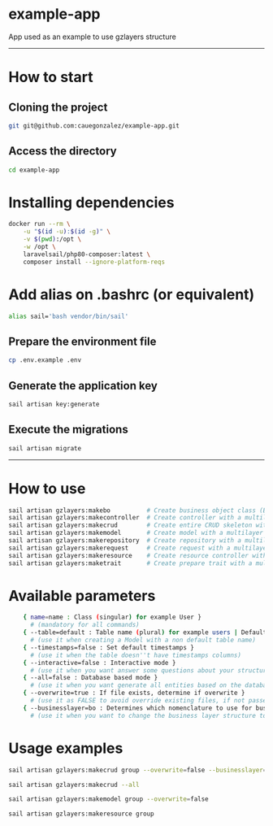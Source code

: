 # example-app
App used as an example to use gzlayers structure

---

# How to start
## Cloning the project
```bash
git git@github.com:cauegonzalez/example-app.git
```

## Access the directory
```bash
cd example-app
```

# Installing dependencies
```bash
docker run --rm \
    -u "$(id -u):$(id -g)" \
    -v $(pwd):/opt \
    -w /opt \
    laravelsail/php80-composer:latest \
    composer install --ignore-platform-reqs
```

# Add alias on .bashrc (or equivalent)
```bash
alias sail='bash vendor/bin/sail'
```

## Prepare the environment file
```bash
cp .env.example .env
```

## Generate the application key
```bash
sail artisan key:generate
```

## Execute the migrations
```bash
sail artisan migrate
```

---

# How to use
```bash
sail artisan gzlayers:makebo          # Create business object class (BO) with a multilayer structure
sail artisan gzlayers:makecontroller  # Create controller with a multilayer structure
sail artisan gzlayers:makecrud        # Create entire CRUD skeleton with a multilayer structure
sail artisan gzlayers:makemodel       # Create model with a multilayer structure
sail artisan gzlayers:makerepository  # Create repository with a multilayer structure
sail artisan gzlayers:makerequest     # Create request with a multilayer structure
sail artisan gzlayers:makeresource    # Create resource controller with a multilayer structure
sail artisan gzlayers:maketrait       # Create prepare trait with a multilayer structure
```

# Available parameters
```bash
    { name=name : Class (singular) for example User } 
      # (mandatory for all commands)
    { --table=default : Table name (plural) for example users | Default is generated-plural } 
      # (use it when creating a Model with a non default table name)
    { --timestamps=false : Set default timestamps } 
      # (use it when the table doesn''t have timestamps columns)
    { --interactive=false : Interactive mode } 
      # (use it when you want answer some questions about your structure without send other parameters)
    { --all=false : Database based mode } 
      # (use it when you want generate all entities based on the database tables)
    { --overwrite=true : If file exists, determine if overwrite } 
      # (use it as FALSE to avoid override existing files, if not passed, the standard behavior is overwrite the previous files)
    { --businesslayer=bo : Determines which nomenclature to use for business layer | Default is BO and the other accepted is Service } 
      # (use it when you want to change the business layer structure to use Service instead of BO)
```

# Usage examples
```bash
sail artisan gzlayers:makecrud group --overwrite=false --businesslayer=service

sail artisan gzlayers:makecrud --all

sail artisan gzlayers:makemodel group --overwrite=false

sail artisan gzlayers:makeresource group
```
